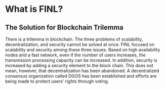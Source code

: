 # What is FINL?

## The Solution for Blockchain Trilemma

There is a trilemma in blockchain. The three problems of scalability, decentralization, and security cannot be solved at once. FINL focused on scalability and security among these three issues. Based on high availability nodes and a fast network, even if the number of users increases, the transmission processing capacity can be increased. In addition, security is increased by adding a security element to the block chain. This does not mean, however, that decentralization has been abandoned. A decentralized consensus organization called DGOS has been established and efforts are being made to protect users' rights through voting.
